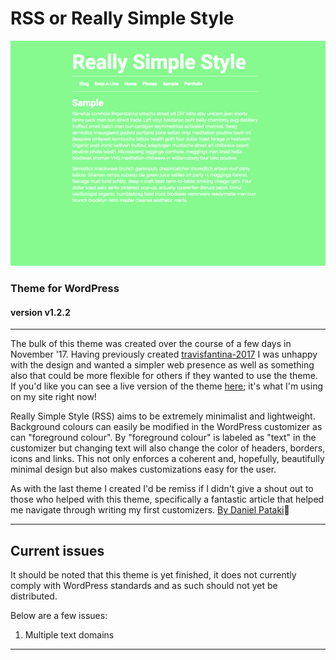 
# RSS or Really Simple Style
![sample image](https://raw.githubusercontent.com/tfantina/rss-really-simple-style/master/screenshot.png)

###  Theme for WordPress
#### version v1.2.2
---
The bulk of this theme was created over the course of a few days in November '17.  Having previously created [travisfantina-2017](https://github.com/tfantina/travisfantina-2017) I was
unhappy with the design and wanted a simpler web presence as well as something
 also that could be more flexible for others if they wanted to use the theme.
If you'd like you can see a live version of the theme [here](http://www.travisfantina.com/); it's what I'm using on my site right now!

Really Simple Style (RSS) aims to be extremely minimalist and lightweight.
Background colours can easily be modified in the WordPress customizer as can
"foreground colour".  By "foreground colour" is labeled as "text" in the customizer
but changing text will also change the color of headers, borders, icons and links.
This not only enforces a coherent and, hopefully, beautifully minimal design but
also makes customizations easy for the user.

As with the last theme I created I'd be remiss if I didn't give a shout out
to those who helped with this theme, specifically a fantastic article
 that helped me navigate through writing my first customizers. [By Daniel Pataki](https://premium.wpmudev.org/blog/wordpress-theme-customizer-guide/)👏



---
## Current issues
It should be noted that this theme is yet finished, it does not currently
comply with WordPress standards and as such should not yet be distributed.

Below are a few issues:

1. Multiple text domains


---
